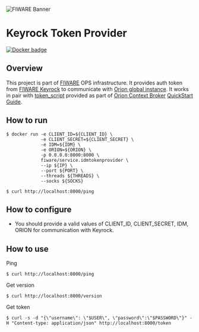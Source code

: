 ![FIWARE Banner](https://nexus.lab.fiware.org/content/images/fiware-logo1.png)

# Keyrock Token Provider
[![Docker badge](https://img.shields.io/docker/pulls/fiware/service.keyrocktokenprovider.svg)](https://hub.docker.com/r/fiware/service.keyrocktokenprovider/)

## Overview
This project is part of [FIWARE](https://fiware.org) OPS infrastructure.
It provides auth token from [FIWARE Keyrock](https://account.lab.fiware.org) to communicate with [Orion global instance](http://orion.lab.fiware.org:1026).
It works in pair with [token_script](https://raw.githubusercontent.com/fgalan/oauth2-example-orion-client/master/token_script.sh) provided as part of 
[Orion Context Broker](https://github.com/telefonicaid/fiware-orion) [QuickStart Guide](https://fiware-orion.readthedocs.io/en/master/quick_start_guide).

## How to run
```console
$ docker run -e CLIENT_ID=${CLIENT_ID} \
             -e CLIENT_SECRET=${CLIENT_SECRET} \
             -e IDM=${IDM} \
             -e ORION=${ORION} \
             -p 0.0.0.0:8000:8000 \
             fiware/service.idmtokenprovider \
             --ip ${IP} \
             --port ${PORT} \
             --threads ${THREADS} \
             --socks ${SOCKS}
```
```console
$ curl http://localhost:8000/ping
```

## How to configure
+ You should provide a valid values of CLIENT_ID, CLIENT_SECRET, IDM, ORION for communication with Keyrock.

## How to use
Ping
```console
$ curl http://localhost:8000/ping
```
Get version
```console
$ curl http://localhost:8000/version
```
Get token
```console
$ curl -s -d "{\"username\": \"$USER\", \"password\":\"$PASSWORD\"}" -H "Content-type: application/json" http://localhost:8000/token
```
